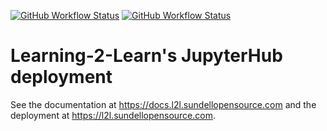 [![GitHub Workflow Status](https://img.shields.io/github/workflow/status/learning-2-learn/l2lhub-deployment/deploy-aws?logo=github&label=deploy)](https://github.com/learning-2-learn/l2lhub-deployment/actions)
[![GitHub Workflow Status](https://img.shields.io/github/workflow/status/learning-2-learn/l2lhub-deployment/deploy-docs?logo=github&label=docs)](https://github.com/learning-2-learn/l2lhub-deployment/actions)

# Learning-2-Learn's JupyterHub deployment

See the documentation at https://docs.l2l.sundellopensource.com and the deployment at https://l2l.sundellopensource.com.
